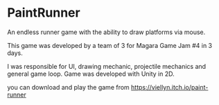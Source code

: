 # PaintRunner
 An endless runner game with the ability to draw platforms via mouse.
 
 This game was developed by a team of 3 for Magara Game Jam #4 in 3 days.
 
 I was responsible for UI, drawing mechanic, projectile mechanics and general game loop.
 Game was developed with Unity in 2D.
 
 you can download and play the game from https://viellyn.itch.io/paint-runner
